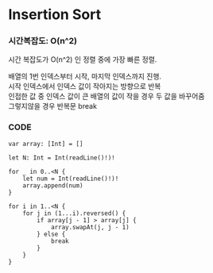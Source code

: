 # Insertion Sort
### 시간복잡도: O(n^2)

시간 복잡도가 O(n^2) 인 정렬 중에 가장 빠른 정렬.  
  
배열의 1번 인덱스부터 시작, 마지막 인덱스까지 진행.  
시작 인덱스에서 인덱스 값이 작아지는 방향으로 반복  
인접한 값 중 인덱스 값이 큰 배열의 값이 작을 경우 두 값을 바꾸어줌  
그렇지않을 경우 반복문 break

### CODE
```
var array: [Int] = []

let N: Int = Int(readLine()!)!

for _ in 0..<N {
    let num = Int(readLine()!)!
    array.append(num)
}

for i in 1..<N {
    for j in (1...i).reversed() {
        if array[j - 1] > array[j] {
            array.swapAt(j, j - 1)
        } else {
            break
        }
    }
}
```
